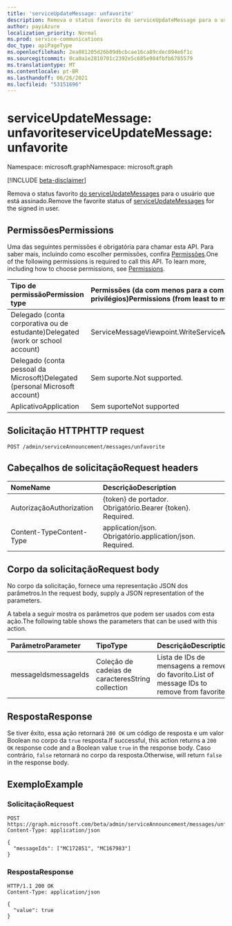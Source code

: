 ```yaml
---
title: 'serviceUpdateMessage: unfavorite'
description: Remova o status favorito do serviceUpdateMessage para o usuário que está assinado.
author: payiAzure
localization_priority: Normal
ms.prod: service-communications
doc_type: apiPageType
ms.openlocfilehash: 2ea081205d26b09dbcbcae16ca89cdec094e6f1c
ms.sourcegitcommit: 0ca0a1e2810701c2392e5c685e984fbfb6785579
ms.translationtype: MT
ms.contentlocale: pt-BR
ms.lasthandoff: 06/26/2021
ms.locfileid: "53151696"
---
```

# <a name="serviceupdatemessage-unfavorite"></a><span data-ttu-id="12091-103">serviceUpdateMessage: unfavorite</span><span class="sxs-lookup"><span data-stu-id="12091-103">serviceUpdateMessage: unfavorite</span></span>
<span data-ttu-id="12091-104">Namespace: microsoft.graph</span><span class="sxs-lookup"><span data-stu-id="12091-104">Namespace: microsoft.graph</span></span>

[!INCLUDE [beta-disclaimer](../../includes/beta-disclaimer.md)]

<span data-ttu-id="12091-105">Remova o status favorito [do serviceUpdateMessages](../resources/serviceupdatemessage.md) para o usuário que está assinado.</span><span class="sxs-lookup"><span data-stu-id="12091-105">Remove the favorite status of [serviceUpdateMessages](../resources/serviceupdatemessage.md) for the signed in user.</span></span>

## <a name="permissions"></a><span data-ttu-id="12091-106">Permissões</span><span class="sxs-lookup"><span data-stu-id="12091-106">Permissions</span></span>
<span data-ttu-id="12091-p101">Uma das seguintes permissões é obrigatória para chamar esta API. Para saber mais, incluindo como escolher permissões, confira [Permissões](/graph/permissions-reference).</span><span class="sxs-lookup"><span data-stu-id="12091-p101">One of the following permissions is required to call this API. To learn more, including how to choose permissions, see [Permissions](/graph/permissions-reference).</span></span>

|<span data-ttu-id="12091-109">Tipo de permissão</span><span class="sxs-lookup"><span data-stu-id="12091-109">Permission type</span></span>|<span data-ttu-id="12091-110">Permissões (da com menos para a com mais privilégios)</span><span class="sxs-lookup"><span data-stu-id="12091-110">Permissions (from least to most privileged)</span></span>|
|:---|:---|
|<span data-ttu-id="12091-111">Delegado (conta corporativa ou de estudante)</span><span class="sxs-lookup"><span data-stu-id="12091-111">Delegated (work or school account)</span></span>|<span data-ttu-id="12091-112">ServiceMessageViewpoint.Write</span><span class="sxs-lookup"><span data-stu-id="12091-112">ServiceMessageViewpoint.Write</span></span>|
|<span data-ttu-id="12091-113">Delegado (conta pessoal da Microsoft)</span><span class="sxs-lookup"><span data-stu-id="12091-113">Delegated (personal Microsoft account)</span></span>|<span data-ttu-id="12091-114">Sem suporte.</span><span class="sxs-lookup"><span data-stu-id="12091-114">Not supported.</span></span>|
|<span data-ttu-id="12091-115">Aplicativo</span><span class="sxs-lookup"><span data-stu-id="12091-115">Application</span></span>|<span data-ttu-id="12091-116">Sem suporte</span><span class="sxs-lookup"><span data-stu-id="12091-116">Not supported</span></span>|

## <a name="http-request"></a><span data-ttu-id="12091-117">Solicitação HTTP</span><span class="sxs-lookup"><span data-stu-id="12091-117">HTTP request</span></span>

<!-- {
  "blockType": "ignored"
}
-->
``` http
POST /admin/serviceAnnouncement/messages/unfavorite
```

## <a name="request-headers"></a><span data-ttu-id="12091-118">Cabeçalhos de solicitação</span><span class="sxs-lookup"><span data-stu-id="12091-118">Request headers</span></span>
|<span data-ttu-id="12091-119">Nome</span><span class="sxs-lookup"><span data-stu-id="12091-119">Name</span></span>|<span data-ttu-id="12091-120">Descrição</span><span class="sxs-lookup"><span data-stu-id="12091-120">Description</span></span>|
|:---|:---|
|<span data-ttu-id="12091-121">Autorização</span><span class="sxs-lookup"><span data-stu-id="12091-121">Authorization</span></span>|<span data-ttu-id="12091-p102">{token} de portador. Obrigatório.</span><span class="sxs-lookup"><span data-stu-id="12091-p102">Bearer {token}. Required.</span></span>|
|<span data-ttu-id="12091-124">Content-Type</span><span class="sxs-lookup"><span data-stu-id="12091-124">Content-Type</span></span>|<span data-ttu-id="12091-p103">application/json. Obrigatório.</span><span class="sxs-lookup"><span data-stu-id="12091-p103">application/json. Required.</span></span>|

## <a name="request-body"></a><span data-ttu-id="12091-127">Corpo da solicitação</span><span class="sxs-lookup"><span data-stu-id="12091-127">Request body</span></span>
<span data-ttu-id="12091-128">No corpo da solicitação, fornece uma representação JSON dos parâmetros.</span><span class="sxs-lookup"><span data-stu-id="12091-128">In the request body, supply a JSON representation of the parameters.</span></span>

<span data-ttu-id="12091-129">A tabela a seguir mostra os parâmetros que podem ser usados com esta ação.</span><span class="sxs-lookup"><span data-stu-id="12091-129">The following table shows the parameters that can be used with this action.</span></span>

|<span data-ttu-id="12091-130">Parâmetro</span><span class="sxs-lookup"><span data-stu-id="12091-130">Parameter</span></span>|<span data-ttu-id="12091-131">Tipo</span><span class="sxs-lookup"><span data-stu-id="12091-131">Type</span></span>|<span data-ttu-id="12091-132">Descrição</span><span class="sxs-lookup"><span data-stu-id="12091-132">Description</span></span>|
|:---|:---|:---|
|<span data-ttu-id="12091-133">messageIds</span><span class="sxs-lookup"><span data-stu-id="12091-133">messageIds</span></span>|<span data-ttu-id="12091-134">Coleção de cadeias de caracteres</span><span class="sxs-lookup"><span data-stu-id="12091-134">String collection</span></span>|<span data-ttu-id="12091-135">Lista de IDs de mensagens a remover do favorito.</span><span class="sxs-lookup"><span data-stu-id="12091-135">List of message IDs to remove from favorite.</span></span>|

## <a name="response"></a><span data-ttu-id="12091-136">Resposta</span><span class="sxs-lookup"><span data-stu-id="12091-136">Response</span></span>

<span data-ttu-id="12091-137">Se tiver êxito, essa ação retornará `200 OK` um código de resposta e um valor Boolean no corpo da `true` resposta.</span><span class="sxs-lookup"><span data-stu-id="12091-137">If successful, this action returns a `200 OK` response code and a Boolean value `true` in the response body.</span></span> <span data-ttu-id="12091-138">Caso contrário, `false` retornará no corpo da resposta.</span><span class="sxs-lookup"><span data-stu-id="12091-138">Otherwise, will return `false` in the response body.</span></span>

## <a name="example"></a><span data-ttu-id="12091-139">Exemplo</span><span class="sxs-lookup"><span data-stu-id="12091-139">Example</span></span>

### <a name="request"></a><span data-ttu-id="12091-140">Solicitação</span><span class="sxs-lookup"><span data-stu-id="12091-140">Request</span></span>
<!-- {
  "blockType": "request",
  "name": "serviceupdatemessage_unfavorite"
}
-->
``` http
POST https://graph.microsoft.com/beta/admin/serviceAnnouncement/messages/unfavorite
Content-Type: application/json

{
  "messageIds": ["MC172851", "MC167983"]
}
```

### <a name="response"></a><span data-ttu-id="12091-141">Resposta</span><span class="sxs-lookup"><span data-stu-id="12091-141">Response</span></span>
<!-- {
  "blockType": "response",
  "truncated": true,
  "@odata.type": "string"
}
-->
``` http
HTTP/1.1 200 OK
Content-Type: application/json

{
  "value": true
}
```